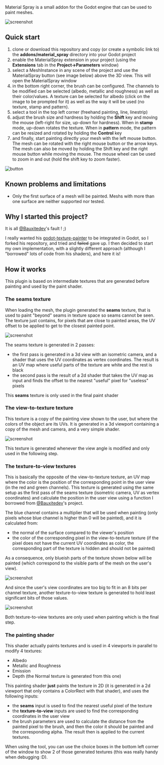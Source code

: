 Material Spray is a small addon for the Godot engine that can be used to paint meshes.

![screenshot](/addons/material_spray/doc/screenshot.png)

## Quick start

1. clone or download this repository and copy (or create a symbolic link to) the **addons/material_spray** directory into your Godot project
2. enable the MaterialSpray extension in your project (using the **Extensions** tab in the **Project->Parameters** window)
3. select a MeshInstance in any scene of the project and use the MaterialSpray button (see image below) above the 3D view. This will open the MaterialSpray window
4. in the bottom right corner, the brush can be configured. The channels to be modified can be selected (albedo, metallic and roughness) as well as their color/values. A texture can be selected for albedo (click on the image to be prompted for it) as well as the way it will be used (no texture, stamp and pattern).
5. select a tool in the top left corner (freehand painting, line, linestrip)
6. adjust the brush size and hardness by holding the **Shift** key and moving the mouse (left-right for size, up-down for hardness). When in **stamp** mode, up-down rotates the texture. When in **pattern** mode, the pattern can be resized and rotated by holding the **Control** key
7. and finally, start painting directly your mesh with the left mouse button. The mesh can be rotated with the right mouse button or the arrow keys. The mesh can also be moved by holding the Shift key and the right mouse button while moving the mouse. The mouse wheel can be used to zoom in and out (hold the shift key to zoom faster).

![button](/addons/material_spray/doc/button.png)

## Known problems and limitations

* Only the first surface of a mesh will be painted. Meshs with more than one surface are neither supported nor tested.

## Why I started this project?

It is all [@Bauxitedev](https://github.com/Bauxitedev)'s fault ! ;)

I really wanted his [godot-texture-painter](https://github.com/Bauxitedev/godot-texture-painter) to be integrated in Godot, so I forked his repository, and tried and ~~failed~~ gave up. I then decided to start my own implementation, with a slightly different approach (although I "borrowed" lots of code from his shaders), and here it is!

## How it works

This plugin is based on intermediate textures that are generated before painting and used by the paint shader.

### The seams texture

When loading the mesh, the plugin generated the **seams** texture, that is used to paint "beyond" seams in texture space so seams cannot be seen. The texture just contains, for pixels that are close to painted areas, the UV offset to be applied to get to the closest painted point.

![screenshot](/addons/material_spray/doc/seams.png)

The seams texture is generated in 2 passes:
* the first pass is generated in a 3d view with an isometric camera, and a shader that uses the UV coordinates as vertex coordinates. The result is an UV map where useful parts of the texture are white and the rest is black
* the second pass is the result of a 2d shader that takes the UV map as input and finds the offset to the nearest "useful" pixel for "useless" pixels

This **seams** texture is only used in the final paint shader

### The view-to-texture texture

This texture is a copy of the painting view shown to the user, but where the colors of the object are its UVs. It is generated in a 3d viewport containing a copy of the mesh and camera, and a very simple shader.

![screenshot](/addons/material_spray/doc/v2t.png)

This texture is generated whenever the view angle is modified and only used in the following step.

### The texture-to-view textures

This is basically the opposite of the view-to-texture texture, an UV map where the color is the position of the corresponding point in the user view (in the red and green channels). This texture is generated using the same setup as the first pass of the seams texture (isometric camera, UV as vertex coordinates) and calculate the position in the user view using a function I borrowed from [@Bauxitedev](https://github.com/Bauxitedev)'s project.

The blue channel contains a multiplier that will be used when painting (only pixels whose blue channel is higher than 0 will be painted), and it is calculated from:
* the normal of the surface compared to the viewer's position
* the color of the corresponding pixel in the view-to-texture texture (if the pixel does not have the current UV coordinates as color, the corresponding part of the texture is hidden and should not be painted)

As a consequence, only blueish parts of the texture shown below will be painted (which correspond to the visible parts of the mesh on the user's view).

![screenshot](/addons/material_spray/doc/t2v.png)

And since the user's view coordinates are too big to fit in an 8 bits per channel texture, another texture-to-view texture is generated to hold least significant bits of those values.

![screenshot](/addons/material_spray/doc/t2vlsb.png)

Both texture-to-view textures are only used when painting which is the final step.

### The painting shader

This shader actually paints textures and is used in 4 viewports in parallel to modify 4 textures:
* Albedo
* Metallic and Roughness
* Emission
* Depth (the Normal texture is generated from this one)

This painting shader **just** paints the texture in 2D (it is generated in a 2d viewport that only contains a ColorRect with that shader), and uses the following inputs:
* the **seams** input is used to find the nearest useful pixel of the texture
* the **texture-to-view** inputs are used to find the corresponding coordinates in the user view
* the brush parameters are used to calculate the distance from the painted pixel to the brush, and then the color it should be painted and the corresponding alpha. The result then is applied to the current textures.

When using the tool, you can use the choice boxes in the bottom left corner of the window to show 2 of those generated textures (this was really handy when debugging :D).
